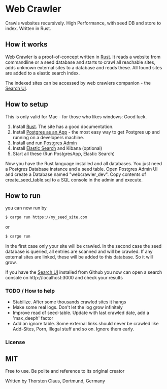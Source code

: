 # Web Crawler

Crawls websites recursively. High Performance, with seed DB and store to index. Written in Rust.

## How it works
Web Crawler is a proof-of-concept written in [Rust](https://www.rust-lang.org). It reads a website from commandline or a seed database and starts to crawl all reachable sites, adds unknown external sites to a database and reads these.
All found sites are added to a elastic search index.

The indexed sites can be accessed by web crawlers companion - the [Search UI](https://github.com/tclaus/search_ui).

## How to setup
This is only valid for Mac - for those who likes windows: Good luck.
1. Install [Rust](https://www.rust-lang.org). The site has a good documentation.
2. Install [Postgres as an App](https://postgresapp.com) - the most easy way to get Postgres up and running on a developers machine.
3. Install and run [Postgres Admin](https://www.pgadmin.org)
4. Install [Elastic Search](https://www.elastic.co/de/downloads/elasticsearch) and Kibana (optional)
5. Start all these (Run PostgresApp, Elastic Search)


Now you have the Rust language installed and all databases.
You just need a Postgres Database instance and a seed table. Open Postgres Admin UI and create a Database named "webcrawler_dev".
Copy contents of create_seed_table.sql to a SQL console in the admin and execute.

## How to run
you can now run by
```sh
$ cargo run https://my_seed_site.com
```
or
```sh
$ cargo run
```

In the first case only your site will be crawled. In the second case the seed database is queried, all entries are scanned and will be crawled. If any external sites are linked, these will be added to this database. So it will grow.

If you have the [Search UI](https://github.com/tclaus/search_ui) installed from Github you now can open a search console on http://localhost:3000 and check your results

### TODO / How to help

- Stabilize. After some thousands crawled sites it hangs
- Make some real logs. Don't let the log grow infinitely
- Improve read of seed-table. Update with last crawled date, add a 'max_deeph' factor
- Add an ignore table. Some external links should never be crawled like Add-Sites, Porn, Illegal stuff and so on. Ignore them early.


### License

MIT
---
Free to use. Be polite and reference to its original creator


Written by Thorsten Claus, Dortmund, Germany
